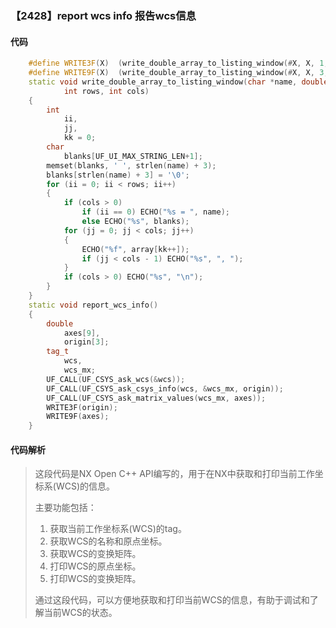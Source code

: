 ### 【2428】report wcs info 报告wcs信息

#### 代码

```cpp
    #define WRITE3F(X)  (write_double_array_to_listing_window(#X, X, 1, 3))  
    #define WRITE9F(X)  (write_double_array_to_listing_window(#X, X, 3, 3))  
    static void write_double_array_to_listing_window(char *name, double *array,  
            int rows, int cols)  
    {  
        int  
            ii,  
            jj,  
            kk = 0;  
        char  
            blanks[UF_UI_MAX_STRING_LEN+1];  
        memset(blanks, ' ', strlen(name) + 3);  
        blanks[strlen(name) + 3] = '\0';  
        for (ii = 0; ii < rows; ii++)  
        {  
            if (cols > 0)  
                if (ii == 0) ECHO("%s = ", name);  
                else ECHO("%s", blanks);  
            for (jj = 0; jj < cols; jj++)  
            {  
                ECHO("%f", array[kk++]);  
                if (jj < cols - 1) ECHO("%s", ", ");  
            }  
            if (cols > 0) ECHO("%s", "\n");  
        }  
    }  
    static void report_wcs_info()  
    {  
        double  
            axes[9],  
            origin[3];  
        tag_t  
            wcs,  
            wcs_mx;  
        UF_CALL(UF_CSYS_ask_wcs(&wcs));  
        UF_CALL(UF_CSYS_ask_csys_info(wcs, &wcs_mx, origin));  
        UF_CALL(UF_CSYS_ask_matrix_values(wcs_mx, axes));  
        WRITE3F(origin);  
        WRITE9F(axes);  
    }

```

#### 代码解析

> 这段代码是NX Open C++ API编写的，用于在NX中获取和打印当前工作坐标系(WCS)的信息。
>
> 主要功能包括：
>
> 1. 获取当前工作坐标系(WCS)的tag。
> 2. 获取WCS的名称和原点坐标。
> 3. 获取WCS的变换矩阵。
> 4. 打印WCS的原点坐标。
> 5. 打印WCS的变换矩阵。
>
> 通过这段代码，可以方便地获取和打印当前WCS的信息，有助于调试和了解当前WCS的状态。
>
